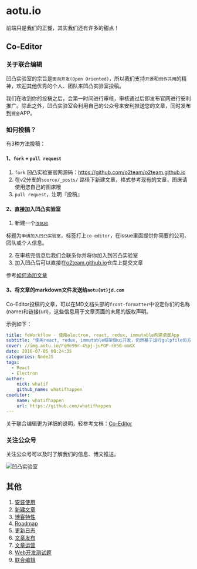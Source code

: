 # aotu.io

前端只是我们的正餐，其实我们还有许多的甜点！

## Co-Editor

### 关于联合编辑

凹凸实验室的宗旨是`面向开发(Open Oriented)`，所以我们支持`开源`和`创作共用`的精神，欢迎其他优秀的个人、团队来凹凸实验室投稿。

我们在收到你的投稿之后，会第一时间进行审核，审核通过后即发布官网进行安利推广。除此之外，凹凸实验室会利用自己的公众号来安利推送您的文章，同时发布到`掘金`APP。

### 如何投稿？

有3种方法投稿：

#### 1、`fork` + `pull request`

1. `fork` 凹凸实验室官网源码：https://github.com/o2team/o2team.github.io
2. 在v2分支的`source/_posts/` 路径下新建文章，格式参考现有的文章，图床请使用您自己的图床哦
3. `pull request`，注明『投稿』

#### 2、直接加入凹凸实验室

1. 新建一个[issue](https://github.com/o2team/o2team.github.io/issues)

  标题为`申请加入凹凸实验室`，标签打上`co-editor`，在issue里面提供你简要的公司、团队或个人信息。

2. 在审核完信息后我们会联系你并将你加入到凹凸实验室
3. 加入凹凸后可以直接在[o2team.github.io](https://github.com/o2team/o2team.github.io)仓库上提交文章

  参考[如何添加文章](https://github.com/o2team/o2team.github.io/wiki/A1-New-Post)
  
#### 3、将文章的markdown文件发送给`aotu{at}jd.com`

Co-Editor投稿的文章，可以在MD文档头部的`front-formatter`中设定你们的名称(name)和链接(url)，这些信息用于文章页面的末尾的版权声明。

示例如下：

```yaml
title: feWorkflow - 使用electron, react, redux, immutable构建桌面App
subtitle: "使用react, redux, immutable框架做ui开发，仍然基于运行gulpfile的方案，这样可以使每个使用自己团队的gulp工作流快速接入和自由调整。"
cover: //img.aotu.io/FqMe96r-4Spj-juPOP-rH50-oaKX
date: 2016-07-05 00:24:35
categories: NodeJS
tags:
  - React
  - Electron
author:
    nick: whatif
    github_name: whatifhappen
coeditor:
    name: whatifhappen
    url: https://github.com/whatifhappen
---
```

关于联合编辑更为详细的说明，轻参考文档：[Co-Editor](https://github.com/o2team/o2team.github.io/wiki/Z3-Co-Editor)

### 关注公众号

关注公众号可以及时了解我们的信息、博文推送。

![凹凸实验室](https://aotu.io/assets/img/qrcode.jpg)

## 其他

1. [安装使用](https://github.com/o2team/o2team.github.io/wiki/A0-How-to-use)
1. [新建文章](https://github.com/o2team/o2team.github.io/wiki/A1-New-Post)
1. [博客特性](https://github.com/o2team/o2team.github.io/wiki/B0-Features)
1. [Roadmap](https://github.com/o2team/o2team.github.io/wiki/B1-roadmap)
1. [更新日志](https://github.com/o2team/o2team.github.io/wiki/B2-change-logs)
1. [文章发布](https://github.com/o2team/o2team.github.io/wiki/Z0-Publish)
1. [文章运营](https://github.com/o2team/o2team.github.io/wiki/Z1-Operation)
1. [Web开发测试题](https://github.com/o2team/o2team.github.io/wiki/Z2-Web-Developer-Test)
1. [联合编辑](https://github.com/o2team/o2team.github.io/wiki/Z3-Co-Editor)
